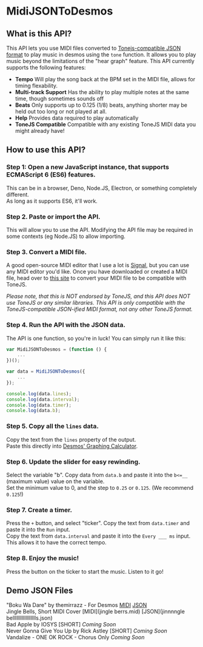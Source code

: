 # MidiJSONToDesmos

## What is this API?
This API lets you use MIDI files converted to [Tonejs-compatible JSON format](https://tonejs.github.io/Midi/) to play music in desmos using the `tone` function. It allows you to play music beyond the limitations of the "hear graph" feature. This API currently supports the following features:
* **Tempo** Will play the song back at the BPM set in the MIDI file, allows for timing flexability.
* **Multi-track Support** Has the ability to play multiple notes at the same time, though sometimes sounds off
* **Beats** Only supports up to 0.125 (1/8) beats, anything shorter may be held out too long or not played at all.
* **Help** Provides data required to play automatically
* **ToneJS Compatible** Compatible with any existing ToneJS MIDI data you might already have!

## How to use this API?
### Step 1: Open a new JavaScript instance, that supports ECMAScript 6 (ES6) features.
This can be in a browser, Deno, Node.JS, Electron, or something completely different.<br/>
As long as it supports ES6, it'll work.

### Step 2. Paste or import the API.
This will allow you to use the API. Modifying the API file may be required in some contexts (eg Node.JS) to allow importing.

### Step 3. Convert a MIDI file.
A good open-source MIDI editor that I use a lot is [Signal](https://signal.vercel.app), but you can use any MIDI editor you'd like. Once you have downloaded or created a MIDI file, head over to [this site](https://tonejs.github.io/Midi/) to convert your MIDI file to be compatible with ToneJS.

*Please note, that this is NOT endorsed by ToneJS, and this API does NOT use ToneJS or any similar libraries. This API is only compatible with the ToneJS-compatible JSON-ified MIDI format, not any other ToneJS format.*

### Step 4. Run the API with the JSON data.
The API is one function, so you're in luck! You can simply run it like this:
```javascript
var MidiJSONToDesmos = (function () {
    ...
})();

var data = MidiJSONToDesmos({
    ...
});

console.log(data.lines);
console.log(data.interval);
console.log(data.timer);
console.log(data.b);
```

### Step 5. Copy all the `lines` data.
Copy the text from the `lines` property of the output.<br/>
Paste this directly into [Desmos' Graphing Calculator](https://desmos.com/graphing).

### Step 6. Update the slider for easy rewinding.
Select the variable "b". Copy data from `data.b` and paste it into the `b<=__` (maximum value) value on the variable.<br/>
Set the minimum value to 0, and the step to `0.25` or `0.125`. (We recommend `0.125`!)

### Step 7. Create a timer.
Press the `+` button, and select "ticker". Copy the text from `data.timer` and paste it into the `Run` input.<br/>
Copy the text from `data.interval` and paste it into the `Every ___ ms` input. This allows it to have the correct tempo.

### Step 8. Enjoy the music!
Press the button on the ticker to start the music. Listen to it go!

## Demo JSON Files
"Boku Wa Dare" by themirrazz - For Desmos [MIDI](/boku%20wa%20dare.mid) [JSON](/boku-wa-dare.json)<br/>
Jingle Bells, Short MIDI Cover [MIDI](jingle berrs.mid) [JSON](jinnnngle belllllllllllllllllls.json)<br/>
Bad Apple by IOSYS [SHORT] *Coming Soon*<br/>
Never Gonna Give You Up by Rick Astley [SHORT] *Coming Soon*<br/>
Vandalize - ONE OK ROCK - Chorus Only *Coming Soon*<br/>
